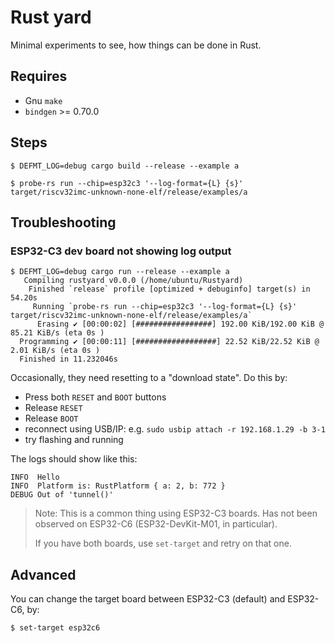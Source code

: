 # Rust yard

Minimal experiments to see, how things can be done in Rust.

## Requires

- Gnu `make`
- `bindgen` >= 0.70.0

## Steps

```
$ DEFMT_LOG=debug cargo build --release --example a
```

```
$ probe-rs run --chip=esp32c3 '--log-format={L} {s}' target/riscv32imc-unknown-none-elf/release/examples/a
```


## Troubleshooting

### ESP32-C3 dev board not showing log output

```
$ DEFMT_LOG=debug cargo run --release --example a
   Compiling rustyard v0.0.0 (/home/ubuntu/Rustyard)
    Finished `release` profile [optimized + debuginfo] target(s) in 54.20s
     Running `probe-rs run --chip=esp32c3 '--log-format={L} {s}' target/riscv32imc-unknown-none-elf/release/examples/a`
      Erasing ✔ [00:00:02] [#################] 192.00 KiB/192.00 KiB @ 85.21 KiB/s (eta 0s )
  Programming ✔ [00:00:11] [##################] 22.52 KiB/22.52 KiB @ 2.01 KiB/s (eta 0s )
  Finished in 11.232046s

```

Occasionally, they need resetting to a "download state". Do this by:

- Press both `RESET` and `BOOT` buttons
- Release `RESET`
- Release `BOOT`
- reconnect using USB/IP: e.g. `sudo usbip attach -r 192.168.1.29 -b 3-1`
- try flashing and running

The logs should show like this:

```
INFO  Hello
INFO  Platform is: RustPlatform { a: 2, b: 772 }
DEBUG Out of 'tunnel()'
```

>Note: This is a common thing using ESP32-C3 boards. Has not been observed on ESP32-C6 (ESP32-DevKit-M01, in particular).
>
>If you have both boards, use `set-target` and retry on that one.


## Advanced

You can change the target board between ESP32-C3 (default) and ESP32-C6, by:

```
$ set-target esp32c6
```
